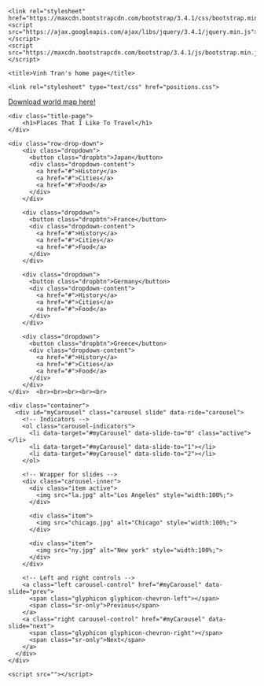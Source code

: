 <!DOCTYPE html>
<html>
  <head>
    <meta charset="utf-8">
	<meta name="viewport" content="width=device-width, initial-scale=1">
	
	<link rel="stylesheet" href="https://maxcdn.bootstrapcdn.com/bootstrap/3.4.1/css/bootstrap.min.css">
	<script src="https://ajax.googleapis.com/ajax/libs/jquery/3.4.1/jquery.min.js"></script>
    <script src="https://maxcdn.bootstrapcdn.com/bootstrap/3.4.1/js/bootstrap.min.js"></script>
	
    <title>Vinh Tran's home page</title>
	
	<link rel="stylesheet" type="text/css" href="positions.css">
		
  </head>
  <body>
	<div class="download-map">
		<a href="">Download world map here!</a>
	</div>
	
	<div class="title-page">
		<h1>Places That I Like To Travel</h1>
	</div>
	
	<div class="row-drop-down">
		<div class="dropdown">
		  <button class="dropbtn">Japan</button>		  
		  <div class="dropdown-content">
			<a href="#">History</a>
			<a href="#">Cities</a>
			<a href="#">Food</a>
		  </div>
		</div>
		
		<div class="dropdown">
		  <button class="dropbtn">France</button>
		  <div class="dropdown-content">
			<a href="#">History</a>
			<a href="#">Cities</a>
			<a href="#">Food</a>
		  </div>
		</div>
		
		<div class="dropdown">
		  <button class="dropbtn">Germany</button>
		  <div class="dropdown-content">
			<a href="#">History</a>
			<a href="#">Cities</a>
			<a href="#">Food</a>
		  </div>
		</div>
		
		<div class="dropdown">
		  <button class="dropbtn">Greece</button>
		  <div class="dropdown-content">
			<a href="#">History</a>
			<a href="#">Cities</a>
			<a href="#">Food</a>
		  </div>
		</div>
	</div>	<br><br><br><br><br>

<!-------------- Carousel ------------------------------->
	<div class="container"> 
	  <div id="myCarousel" class="carousel slide" data-ride="carousel">
		<!-- Indicators -->
		<ol class="carousel-indicators">
		  <li data-target="#myCarousel" data-slide-to="0" class="active"></li>
		  <li data-target="#myCarousel" data-slide-to="1"></li>
		  <li data-target="#myCarousel" data-slide-to="2"></li>
		</ol>

		<!-- Wrapper for slides -->
		<div class="carousel-inner">
		  <div class="item active">
			<img src="la.jpg" alt="Los Angeles" style="width:100%;">
		  </div>

		  <div class="item">
			<img src="chicago.jpg" alt="Chicago" style="width:100%;">
		  </div>
		
		  <div class="item">
			<img src="ny.jpg" alt="New york" style="width:100%;">
		  </div>
		</div>

		<!-- Left and right controls -->
		<a class="left carousel-control" href="#myCarousel" data-slide="prev">
		  <span class="glyphicon glyphicon-chevron-left"></span>
		  <span class="sr-only">Previous</span>
		</a>
		<a class="right carousel-control" href="#myCarousel" data-slide="next">
		  <span class="glyphicon glyphicon-chevron-right"></span>
		  <span class="sr-only">Next</span>
		</a>
	  </div>
    </div>
<!-------------- End of Carousel ------------------------------->

	
				
	<script src=""></script>
  </body>
</html>
